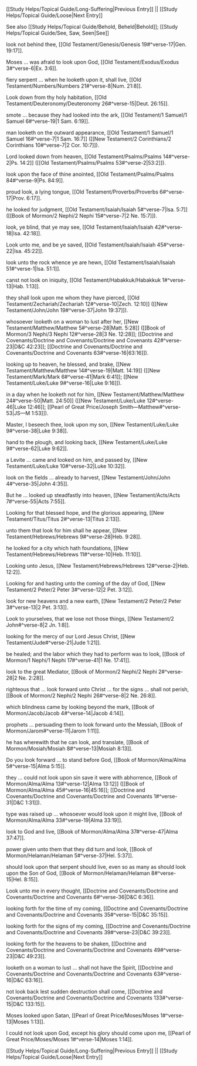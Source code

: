 [[Study Helps/Topical Guide/Long-Suffering|Previous Entry]]  ||  [[Study Helps/Topical Guide/Loose|Next Entry]]

 See also [[Study Helps/Topical Guide/Behold, Beheld|Behold]]; [[Study Helps/Topical Guide/See, Saw, Seen|See]]

 look not behind thee, [[Old Testament/Genesis/Genesis 19#^verse-17|Gen. 19:17]].

 Moses ... was afraid to look upon God, [[Old Testament/Exodus/Exodus 3#^verse-6|Ex. 3:6]].

 fiery serpent ... when he looketh upon it, shall live, [[Old Testament/Numbers/Numbers 21#^verse-8|Num. 21:8]].

 Look down from thy holy habitation, [[Old Testament/Deuteronomy/Deuteronomy 26#^verse-15|Deut. 26:15]].

 smote ... because they had looked into the ark, [[Old Testament/1 Samuel/1 Samuel 6#^verse-19|1 Sam. 6:19]].

 man looketh on the outward appearance, [[Old Testament/1 Samuel/1 Samuel 16#^verse-7|1 Sam. 16:7]] ([[New Testament/2 Corinthians/2 Corinthians 10#^verse-7|2 Cor. 10:7]]).

 Lord looked down from heaven, [[Old Testament/Psalms/Psalms 14#^verse-2|Ps. 14:2]] ([[Old Testament/Psalms/Psalms 53#^verse-2|53:2]]).

 look upon the face of thine anointed, [[Old Testament/Psalms/Psalms 84#^verse-9|Ps. 84:9]].

 proud look, a lying tongue, [[Old Testament/Proverbs/Proverbs 6#^verse-17|Prov. 6:17]].

 he looked for judgment, [[Old Testament/Isaiah/Isaiah 5#^verse-7|Isa. 5:7]] ([[Book of Mormon/2 Nephi/2 Nephi 15#^verse-7|2 Ne. 15:7]]).

 look, ye blind, that ye may see, [[Old Testament/Isaiah/Isaiah 42#^verse-18|Isa. 42:18]].

 Look unto me, and be ye saved, [[Old Testament/Isaiah/Isaiah 45#^verse-22|Isa. 45:22]].

 look unto the rock whence ye are hewn, [[Old Testament/Isaiah/Isaiah 51#^verse-1|Isa. 51:1]].

 canst not look on iniquity, [[Old Testament/Habakkuk/Habakkuk 1#^verse-13|Hab. 1:13]].

 they shall look upon me whom they have pierced, [[Old Testament/Zechariah/Zechariah 12#^verse-10|Zech. 12:10]] ([[New Testament/John/John 19#^verse-37|John 19:37]]).

 whosoever looketh on a woman to lust after her, [[New Testament/Matthew/Matthew 5#^verse-28|Matt. 5:28]] ([[Book of Mormon/3 Nephi/3 Nephi 12#^verse-28|3 Ne. 12:28]]; [[Doctrine and Covenants/Doctrine and Covenants/Doctrine and Covenants 42#^verse-23|D&C 42:23]]; [[Doctrine and Covenants/Doctrine and Covenants/Doctrine and Covenants 63#^verse-16|63:16]]).

 looking up to heaven, he blessed, and brake, [[New Testament/Matthew/Matthew 14#^verse-19|Matt. 14:19]] ([[New Testament/Mark/Mark 6#^verse-41|Mark 6:41]]; [[New Testament/Luke/Luke 9#^verse-16|Luke 9:16]]).

 in a day when he looketh not for him, [[New Testament/Matthew/Matthew 24#^verse-50|Matt. 24:50]] ([[New Testament/Luke/Luke 12#^verse-46|Luke 12:46]]; [[Pearl of Great Price/Joseph Smith—Matthew#^verse-53|JS—M 1:53]]).

 Master, I beseech thee, look upon my son, [[New Testament/Luke/Luke 9#^verse-38|Luke 9:38]].

 hand to the plough, and looking back, [[New Testament/Luke/Luke 9#^verse-62|Luke 9:62]].

 a Levite ... came and looked on him, and passed by, [[New Testament/Luke/Luke 10#^verse-32|Luke 10:32]].

 look on the fields ... already to harvest, [[New Testament/John/John 4#^verse-35|John 4:35]].

 But he ... looked up steadfastly into heaven, [[New Testament/Acts/Acts 7#^verse-55|Acts 7:55]].

 Looking for that blessed hope, and the glorious appearing, [[New Testament/Titus/Titus 2#^verse-13|Titus 2:13]].

 unto them that look for him shall he appear, [[New Testament/Hebrews/Hebrews 9#^verse-28|Heb. 9:28]].

 he looked for a city which hath foundations, [[New Testament/Hebrews/Hebrews 11#^verse-10|Heb. 11:10]].

 Looking unto Jesus, [[New Testament/Hebrews/Hebrews 12#^verse-2|Heb. 12:2]].

 Looking for and hasting unto the coming of the day of God, [[New Testament/2 Peter/2 Peter 3#^verse-12|2 Pet. 3:12]].

 look for new heavens and a new earth, [[New Testament/2 Peter/2 Peter 3#^verse-13|2 Pet. 3:13]].

 Look to yourselves, that we lose not those things, [[New Testament/2 John#^verse-8|2 Jn. 1:8]].

 looking for the mercy of our Lord Jesus Christ, [[New Testament/Jude#^verse-21|Jude 1:21]].

 be healed; and the labor which they had to perform was to look, [[Book of Mormon/1 Nephi/1 Nephi 17#^verse-41|1 Ne. 17:41]].

 look to the great Mediator, [[Book of Mormon/2 Nephi/2 Nephi 2#^verse-28|2 Ne. 2:28]].

 righteous that ... look forward unto Christ ... for the signs ... shall not perish, [[Book of Mormon/2 Nephi/2 Nephi 26#^verse-8|2 Ne. 26:8]].

 which blindness came by looking beyond the mark, [[Book of Mormon/Jacob/Jacob 4#^verse-14|Jacob 4:14]].

 prophets ... persuading them to look forward unto the Messiah, [[Book of Mormon/Jarom#^verse-11|Jarom 1:11]].

 he has wherewith that he can look, and translate, [[Book of Mormon/Mosiah/Mosiah 8#^verse-13|Mosiah 8:13]].

 Do you look forward ... to stand before God, [[Book of Mormon/Alma/Alma 5#^verse-15|Alma 5:15]].

 they ... could not look upon sin save it were with abhorrence, [[Book of Mormon/Alma/Alma 13#^verse-12|Alma 13:12]] ([[Book of Mormon/Alma/Alma 45#^verse-16|45:16]]; [[Doctrine and Covenants/Doctrine and Covenants/Doctrine and Covenants 1#^verse-31|D&C 1:31]]).

 type was raised up ... whosoever would look upon it might live, [[Book of Mormon/Alma/Alma 33#^verse-19|Alma 33:19]].

 look to God and live, [[Book of Mormon/Alma/Alma 37#^verse-47|Alma 37:47]].

 power given unto them that they did turn and look, [[Book of Mormon/Helaman/Helaman 5#^verse-37|Hel. 5:37]].

 should look upon that serpent should live, even so as many as should look upon the Son of God, [[Book of Mormon/Helaman/Helaman 8#^verse-15|Hel. 8:15]].

 Look unto me in every thought, [[Doctrine and Covenants/Doctrine and Covenants/Doctrine and Covenants 6#^verse-36|D&C 6:36]].

 looking forth for the time of my coming, [[Doctrine and Covenants/Doctrine and Covenants/Doctrine and Covenants 35#^verse-15|D&C 35:15]].

 looking forth for the signs of my coming, [[Doctrine and Covenants/Doctrine and Covenants/Doctrine and Covenants 39#^verse-23|D&C 39:23]].

 looking forth for the heavens to be shaken, [[Doctrine and Covenants/Doctrine and Covenants/Doctrine and Covenants 49#^verse-23|D&C 49:23]].

 looketh on a woman to lust ... shall not have the Spirit, [[Doctrine and Covenants/Doctrine and Covenants/Doctrine and Covenants 63#^verse-16|D&C 63:16]].

 not look back lest sudden destruction shall come, [[Doctrine and Covenants/Doctrine and Covenants/Doctrine and Covenants 133#^verse-15|D&C 133:15]].

 Moses looked upon Satan, [[Pearl of Great Price/Moses/Moses 1#^verse-13|Moses 1:13]].

 I could not look upon God, except his glory should come upon me, [[Pearl of Great Price/Moses/Moses 1#^verse-14|Moses 1:14]].

[[Study Helps/Topical Guide/Long-Suffering|Previous Entry]]  ||  [[Study Helps/Topical Guide/Loose|Next Entry]]